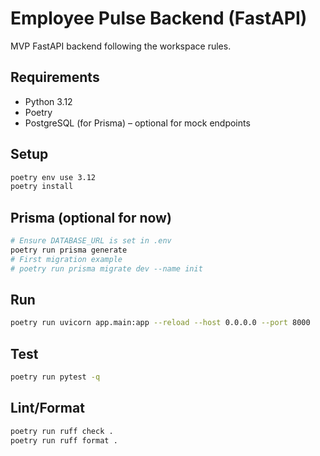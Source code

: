 # Employee Pulse Backend (FastAPI)

MVP FastAPI backend following the workspace rules.

## Requirements
- Python 3.12
- Poetry
- PostgreSQL (for Prisma) – optional for mock endpoints

## Setup
```bash
poetry env use 3.12
poetry install
```

## Prisma (optional for now)
```bash
# Ensure DATABASE_URL is set in .env
poetry run prisma generate
# First migration example
# poetry run prisma migrate dev --name init
```

## Run
```bash
poetry run uvicorn app.main:app --reload --host 0.0.0.0 --port 8000
```

## Test
```bash
poetry run pytest -q
```

## Lint/Format
```bash
poetry run ruff check .
poetry run ruff format .
```
